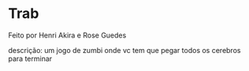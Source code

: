 # Trab
Feito por Henri Akira e Rose Guedes

descrição: um jogo de zumbi onde vc tem que pegar todos os cerebros para terminar
